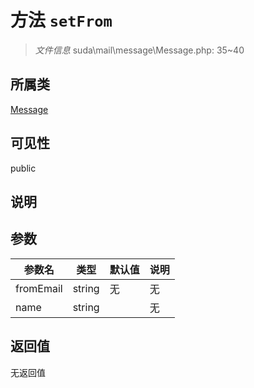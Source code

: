# 方法 `setFrom`

> *文件信息* suda\mail\message\Message.php: 35~40

## 所属类 

[Message](../Message.md)

## 可见性

public

## 说明



## 参数


| 参数名 | 类型 | 默认值 | 说明 |
|--------|-----|-------|-------|
| fromEmail |  string | 无 | 无 |
| name |  string |  | 无 |



## 返回值

无返回值
